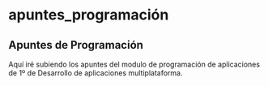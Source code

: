 apuntes_programación
====================

Apuntes de Programación
-----------------------

Aquí iré subiendo los apuntes del modulo de programación de aplicaciones de 1º de Desarrollo de aplicaciones multiplataforma.
